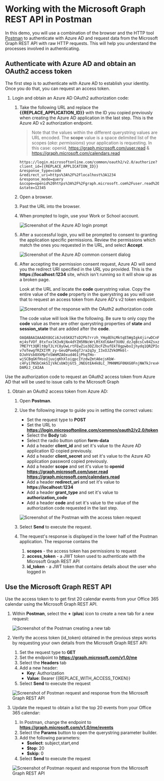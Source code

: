 # Working with the Microsoft Graph REST API in Postman

In this demo, you will use a combination of the browser and the HTTP tool [Postman](https://www.getpostman.com/) to authenticate with Azure AD and request data from the Microsoft Graph REST API with raw HTTP requests. This will help you understand the processes involved in authenticating.

## Authenticate with Azure AD and obtain an OAuth2 access token

The first step is to authenticate with Azure AD to establish your identity. Once you do that, you can request an access token.

1. Login and obtain an Azure AD OAuth2 authorization code:
    1. Take the following URL and replace the **{{REPLACE_APPLICATION_ID}}** with the ID you copied previously when creating the Azure AD application in the last step. This is the Azure AD v2 authorization endpoint.

        > Note that the values within the different querystring values are URL encoded. The **scope** value is a space delimited list of the scopes (*aka: permissions*) your application is requesting. In this case: openid, https://graph.microsoft.com/user.read & https://graph.microsoft.com/calendars.read

        ```text
        https://login.microsoftonline.com/common/oauth2/v2.0/authorize?
        client_id={{REPLACE_APPLICATION_ID}}
        &response_type=code
        &redirect_uri=https%3A%2F%2Flocalhost%3A1234
        &response_mode=query
        &scope=openid%20https%3A%2F%2Fgraph.microsoft.com%2Fuser.read%20https%3A%2F%2Fgraph.microsoft.com%2Fcalendars.read
        &state=12345
        ```

    1. Open a browser.
    1. Past the URL into the browser.
    1. When prompted to login, use your Work or School account.

        ![Screenshot of the Azure AD login prompt](../../Images/postman-login-01.png)

    1. After a successful login, you will be prompted to consent to granting the application specific permissions. Review the permissions which match the ones you requested in the URL, and select **Accept**.

        ![Screenshot of the Azure AD common consent dialog](../../Images/postman-login-02.png)

    1. After accepting the permission consent request, Azure AD will send you the redirect URI specified in the URL you provided. This is the **https://localhost:1234** site, which isn't running so it will show up as a broken page.

        Look at the URL and locate the **code** querystring value. Copy the entire value of the **code** property in the querystring as you will use that to request an access token from Azure AD's v2 token endpoint.

        ![Screenshot of the response with the OAuth2 authorization code](../../Images/postman-login-03.png)

        The code value will look like the following. Be sure to only copy the **code** value as there are other querystring properties of **state** and **session_state** that are added after the **code**.

        ```text
        OAQABAAIAAADX8GCi6Js6SK82TsD2Pb7rrzh_YHqdEhLMktqE5WgIgk4jirwDCnPbN-mj4sfVOf_8txfxxlK3xNjNx4dYZH5RNcWrLRtXdl6Amf3U0U_dzJq8csCv84ZsxzYyBafZuPy-7ME7Yt3QRlt0pTJLYC8yUwLrtFEwZio3DZJbcFZhufEkT8gpwboIjhydq1QRZPIoJuXB9dIQ4Dk1p8ziEAj22K1nmEnUXBqtUTmDowGkjJ74ucEVEaOuq6Sbr6N_yUflgzryQq62aKRFr5IxjCETchkRDtX7gYgjCq4kDdvXiYxBhLY6QNTtWp3l1raOK9rpPOfmD4lHQHRGT8LoXrDmR9lCnFKjWfZmF6hkLPwE_6KP-v7oTewgfRZXIYM_zy-GeuQPoe6gTJra2q3y_I3xOJZVkOMk6l-DJohVsb8XkMpfnSWmMZA0xud461jPhqTHo-wjSCBqGKfHsoIjuujqKhXloigpcIYzdwZmtA6ejsKbW-c4Fy17NSbCmkSIjVACsbW3jGt5_JNEGtEA4k8LC_7MHNMGF0NXG0FnjNW7kJrexHV0ygvU_xApgt8kvf81pDAnyxmWR6QP7QY0aHKBagC0gOdzF_YAu25UjTYnmLYxW1Vje6lLIe_yA6qAZ1kH4XStTaDwaH2-DAMzJ_CAIAA
        ```

Use the authorization code to request an OAuth2 access token from Azure AD that will be used to issue calls to the Microsoft Graph

1. Obtain an OAuth2 access token from Azure AD:
    1. Open **Postman**.
    1. Use the following image to guide you in setting the correct values:
        * Set the request type to **POST**
        * Set the URL to **https://login.microsoftonline.com/common/oauth2/v2.0/token**
        * Select the **Body** tab
        * Select the radio button option **form-data**
        * Add a header **client_id** and set it's value to the Azure AD application ID copied previously.
        * Add a header **client_secret** and set it's value to the Azure AD application password copied previously.
        * Add a header **scope** and set it's value to **openid https://graph.microsoft.com/user.read https://graph.microsoft.com/calendars.read**
        * Add a header **redirect_uri** and set it's value to **https://localhost:1234**
        * Add a header **grant_type** and set it's value to **authorization_code**
        * Add a header **code** and set it's value to the value of the authorization code requested in the last step.

        ![Screenshot of the Postman with the access token request](../../Images/postman-accesstoken-01.png)

    1. Select **Send** to execute the request.
    1. The request's response is displayed in the lower half of the Postman application. The response contains the 
        1. **scopes** - the access token has permissions to request
        1. **access_token** - a JWT token used to authenticate with the Microsoft Graph REST API
        1. **id_token** - a JWT token that contains details about the user who logged in

## Use the Microsoft Graph REST API

Use the access token to to get first 20 calendar events from your Office 365 calendar using the Microsoft Graph REST API.

1. Within **Postman**, select the **+** (**plus**) icon to create a new tab for a new request:

      ![Screenshot of the Postman creating a new tab](../../Images/postman-graph-01.png)

1. Verify the access token (id_token) obtained in the previous steps works by requesting your own details from the Microsoft Graph REST API:
    1. Set the request type to **GET**
    1. Set the endpoint to **https://graph.microsoft.com/v1.0/me**
    1. Select the **Headers** tab
    1. Add a new header:
        * **Key**: Authorization
        * **Value**: Bearer {{REPLACE_WITH_ACCESS_TOKEN}}
    1. Select **Send** to execute the request

      ![Screenshot of Postman request and response from the Microsoft Graph REST API](../../Images/postman-graph-02.png)

1. Update the request to obtain a list the top 20 events from your Office 365 calendar:
    1. In Postman, change the endpoint to **https://graph.microsoft.com/v1.0/me/events**
    1. Select the **Params** button to open the querystring parameter builder.
    1. Add the following parameters:
        * **$select**: subject,start,end
        * **$top**: 20
        * **$skip**: 0
    1. Select **Send** to execute the request

      ![Screenshot of Postman request and response from the Microsoft Graph REST API](../../Images/postman-graph-02.png)
